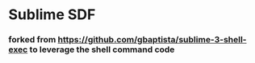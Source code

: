 # Sublime SDF

### forked from https://github.com/gbaptista/sublime-3-shell-exec to leverage the shell command code